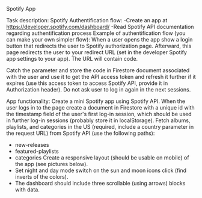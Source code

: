 Spotify App

Task description:
Spotify Authentification flow:
-Create an app at https://developer.spotify.com/dashboard/
-Read Spotify API documentation regarding authentification process
Example of authentification flow (you can make your own simpler flow):
When a user opens the app show a login button that redirects the user to Spotify
authorization page. Afterward, this page redirects the user to your
redirect URL (set in the developer Spotify app settings to your app). The URL will contain
code.

Catch the parameter and store the code in Firestore document associated with the user and use it
to get the API access token and refresh it further if it expires (use this access token to access
Spotify API, provide it in Authorization header). Do not ask user to log in again in the next
sessions.

App functionality:
Create a mini Spotify app using Spotify API. When the user logs in to the page create a
document in Firestore with a unique id with the timestamp field of the user's first log-in
session, which should be used in further log-in sessions (probably store it in localStorage).
Fetch albums, playlists, and categories in the US (required, include a country parameter in the
request URL) from Spotify API (use the following paths):

- new-releases
- featured-playlists
- categories
  Create a responsive layout (should be usable on mobile) of the app (see pictures below).
- Set night and day mode switch on the sun and moon icons click (find inverts of the
  colors).
- The dashboard should include three scrollable (using arrows) blocks with data.
